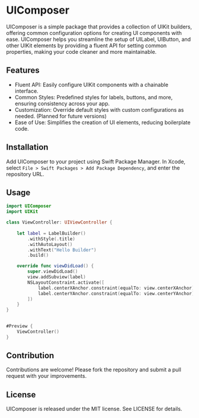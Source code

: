 # UIComposer

UIComposer is a simple package that provides a collection of UIKit builders, offering common configuration options for creating UI components with ease. UIComposer helps you streamline the setup of UILabel, UIButton, and other UIKit elements by providing a fluent API for setting common properties, making your code cleaner and more maintainable.

## Features

- Fluent API: Easily configure UIKit components with a chainable interface.
- Common Styles: Predefined styles for labels, buttons, and more, ensuring consistency across your app.
- Customization: Override default styles with custom configurations as needed. (Planned for future versions)
- Ease of Use: Simplifies the creation of UI elements, reducing boilerplate code.

## Installation

Add UIComposer to your project using Swift Package Manager. In Xcode, select `File > Swift Packages > Add Package Dependency`, and enter the repository URL.

## Usage

```swift
import UIComposer
import UIKit

class ViewController: UIViewController {
    
    let label = LabelBuilder()
        .withStyle(.title)
        .withAutoLayout()
        .withText("Hello Builder")
        .build()

    override func viewDidLoad() {
        super.viewDidLoad()
        view.addSubview(label)
        NSLayoutConstraint.activate([
            label.centerXAnchor.constraint(equalTo: view.centerXAnchor),
            label.centerYAnchor.constraint(equalTo: view.centerYAnchor)
        ])
    }
}

  
#Preview {
    ViewController()
}
```

## Contribution

Contributions are welcome! Please fork the repository and submit a pull request with your improvements.

## License

UIComposer is released under the MIT license. See LICENSE for details.

